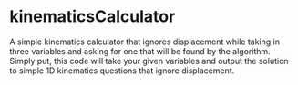 # kinematicsCalculator
A simple kinematics calculator that ignores displacement while taking in three variables and asking for one that will be found by the algorithm. Simply put, this code will take your given variables and output the solution to simple 1D kinematics questions that ignore displacement.
